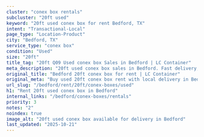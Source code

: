 ```yaml
---
cluster: "conex box rentals"
subcluster: "20ft used"
keyword: "20ft used conex box for rent Bedford, TX"
intent: "Transactional-Local"
page_type: "Location-Product"
city: "Bedford, TX"
service_type: "conex box"
condition: "Used"
size: "20ft"
title_tag: "20ft Q09 Used conex box Sales in Bedford | LC Container"
meta_description: "20ft used conex box sales in Bedford. Fast delivery, competitive pricing. Serving conex boxes area. Quote ID: GEL. Call (214) 524-4168 for your free quote today."
original_title: "Bedford 20ft conex box for rent | LC Container"
original_meta: "Buy used 20ft conex box rent with local delivery in Bedford, TX. LC Container — local Since 2003. Request a fast quote today."
url_slug: "/bedford/rent/20ft/conex-boxes/used"
h1: "Rent 20ft used conex box in Bedford"
internal_links: "/bedford/conex-boxes/rentals"
priority: 3
notes: "2"
noindex: true
image_alt: "20ft used conex box available for delivery in Bedford"
last_updated: "2025-10-21"
---
```


<!-- TODO: Add unique city/inventory copy, images, and internal links here. -->
